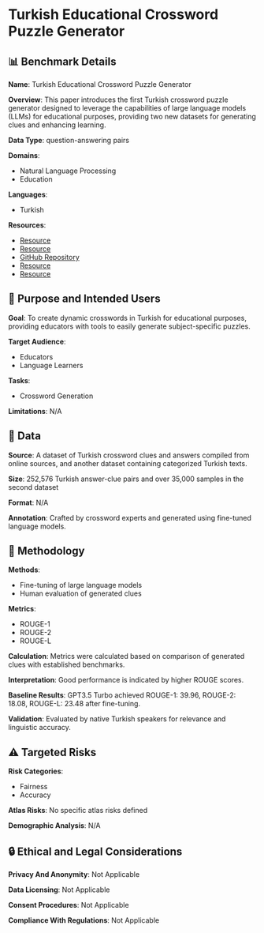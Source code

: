 # Turkish Educational Crossword Puzzle Generator

## 📊 Benchmark Details

**Name**: Turkish Educational Crossword Puzzle Generator

**Overview**: This paper introduces the first Turkish crossword puzzle generator designed to leverage the capabilities of large language models (LLMs) for educational purposes, providing two new datasets for generating clues and enhancing learning.

**Data Type**: question-answering pairs

**Domains**:
- Natural Language Processing
- Education

**Languages**:
- Turkish

**Resources**:
- [Resource](https://huggingface.co/datasets/Kamyar-zeinalipour/TAC)
- [Resource](https://huggingface.co/datasets/Kamyar-zeinalipour/T4TAC)
- [GitHub Repository](https://github.com/KamyarZeinalipour/CW_Clue_Gen_tr)
- [Resource](https://huggingface.co/Kamyar-zeinalipour/llama7B_turkish_crossword_clue_gen)
- [Resource](https://huggingface.co/Kamyar-zeinalipour/llama13B_turkish_crossword_clue_gen)

## 🎯 Purpose and Intended Users

**Goal**: To create dynamic crosswords in Turkish for educational purposes, providing educators with tools to easily generate subject-specific puzzles.

**Target Audience**:
- Educators
- Language Learners

**Tasks**:
- Crossword Generation

**Limitations**: N/A

## 💾 Data

**Source**: A dataset of Turkish crossword clues and answers compiled from online sources, and another dataset containing categorized Turkish texts.

**Size**: 252,576 Turkish answer-clue pairs and over 35,000 samples in the second dataset

**Format**: N/A

**Annotation**: Crafted by crossword experts and generated using fine-tuned language models.

## 🔬 Methodology

**Methods**:
- Fine-tuning of large language models
- Human evaluation of generated clues

**Metrics**:
- ROUGE-1
- ROUGE-2
- ROUGE-L

**Calculation**: Metrics were calculated based on comparison of generated clues with established benchmarks.

**Interpretation**: Good performance is indicated by higher ROUGE scores.

**Baseline Results**: GPT3.5 Turbo achieved ROUGE-1: 39.96, ROUGE-2: 18.08, ROUGE-L: 23.48 after fine-tuning.

**Validation**: Evaluated by native Turkish speakers for relevance and linguistic accuracy.

## ⚠️ Targeted Risks

**Risk Categories**:
- Fairness
- Accuracy

**Atlas Risks**:
No specific atlas risks defined

**Demographic Analysis**: N/A

## 🔒 Ethical and Legal Considerations

**Privacy And Anonymity**: Not Applicable

**Data Licensing**: Not Applicable

**Consent Procedures**: Not Applicable

**Compliance With Regulations**: Not Applicable
